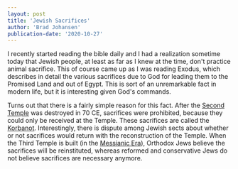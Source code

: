 ```yaml
---
layout: post
title: 'Jewish Sacrifices'
author: 'Brad Johansen'
publication-date: '2020-10-27'
---
```


I recently started reading the bible daily and I had a realization sometime today that Jewish people, at least as far as I knew at the time, don't practice animal sacrifice. This of course came up as I was reading Exodus, which describes in detail the various sacrifices due to God for leading them to the Promised Land and out of Egypt. This is sort of an unremarkable fact in modern life, but it is interesting given God's commands.

Turns out that there is a fairly simple reason for this fact. After the [Second Temple](https://en.wikipedia.org/wiki/Second_Temple) was destroyed in 70 CE, sacrifices were prohibited, because they could only be received at the Temple. These sacrifices are called the [Korbanot](https://en.wikipedia.org/wiki/Korban). Interestingly, there is dispute among Jewish sects about whether or not sacrifices would return with the reconstruction of the Temple. When the Third Temple is built (in the [Messianic Era](https://en.wikipedia.org/wiki/Messianic_Age)), Orthodox Jews believe the sacrifices will be reinstituted, whereas reformed and conservative Jews do not believe sacrifices are necessary anymore. 

